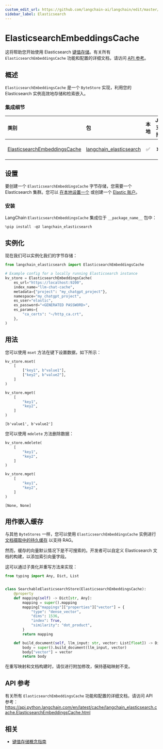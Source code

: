 ```yaml
---
custom_edit_url: https://github.com/langchain-ai/langchain/edit/master/docs/docs/integrations/stores/elasticsearch.ipynb
sidebar_label: Elasticsearch
---
```


# ElasticsearchEmbeddingsCache

这将帮助您开始使用 Elasticsearch [键值存储](/docs/concepts/#key-value-stores)。有关所有 `ElasticsearchEmbeddingsCache` 功能和配置的详细文档，请访问 [API 参考](https://api.python.langchain.com/en/latest/cache/langchain_elasticsearch.cache.ElasticsearchEmbeddingsCache.html)。

## 概述

`ElasticsearchEmbeddingsCache` 是一个 `ByteStore` 实现，利用您的 Elasticsearch 实例高效地存储和检索嵌入。

### 集成细节

| 类别 | 包 | 本地 | JS 支持 | 包下载量 | 包最新 |
| :--- | :--- | :---: | :---: |  :---: | :---: |
| [ElasticsearchEmbeddingsCache](https://api.python.langchain.com/en/latest/cache/langchain_elasticsearch.cache.ElasticsearchEmbeddingsCache.html) | [langchain_elasticsearch](https://api.python.langchain.com/en/latest/elasticsearch_api_reference.html) | ✅ | ❌ | ![PyPI - Downloads](https://img.shields.io/pypi/dm/langchain_elasticsearch?style=flat-square&label=%20) | ![PyPI - Version](https://img.shields.io/pypi/v/langchain_elasticsearch?style=flat-square&label=%20) |

## 设置

要创建一个 `ElasticsearchEmbeddingsCache` 字节存储，您需要一个 Elasticsearch 集群。您可以 [在本地设置一个](https://www.elastic.co/downloads/elasticsearch) 或创建一个 [Elastic 账户](https://www.elastic.co/elasticsearch)。

### 安装

LangChain `ElasticsearchEmbeddingsCache` 集成位于 `__package_name__` 包中：


```python
%pip install -qU langchain_elasticsearch
```

## 实例化

现在我们可以实例化我们的字节存储：


```python
from langchain_elasticsearch import ElasticsearchEmbeddingsCache

# Example config for a locally running Elasticsearch instance
kv_store = ElasticsearchEmbeddingsCache(
    es_url="https://localhost:9200",
    index_name="llm-chat-cache",
    metadata={"project": "my_chatgpt_project"},
    namespace="my_chatgpt_project",
    es_user="elastic",
    es_password="<GENERATED PASSWORD>",
    es_params={
        "ca_certs": "~/http_ca.crt",
    },
)
```

## 用法

您可以使用 `mset` 方法在键下设置数据，如下所示：


```python
kv_store.mset(
    [
        ["key1", b"value1"],
        ["key2", b"value2"],
    ]
)

kv_store.mget(
    [
        "key1",
        "key2",
    ]
)
```



```output
[b'value1', b'value2']
```


您可以使用 `mdelete` 方法删除数据：


```python
kv_store.mdelete(
    [
        "key1",
        "key2",
    ]
)

kv_store.mget(
    [
        "key1",
        "key2",
    ]
)
```



```output
[None, None]
```

## 用作嵌入缓存

与其他 `ByteStores` 一样，您可以使用 `ElasticsearchEmbeddingsCache` 实例进行 [文档摄取中的持久缓存](/docs/how_to/caching_embeddings/) 以支持 RAG。

然而，缓存的向量默认情况下是不可搜索的。开发者可以自定义 Elasticsearch 文档的构建，以添加索引向量字段。

这可以通过子类化并重写方法来实现：

```python
from typing import Any, Dict, List


class SearchableElasticsearchStore(ElasticsearchEmbeddingsCache):
    @property
    def mapping(self) -> Dict[str, Any]:
        mapping = super().mapping
        mapping["mappings"]["properties"]["vector"] = {
            "type": "dense_vector",
            "dims": 1536,
            "index": True,
            "similarity": "dot_product",
        }
        return mapping

    def build_document(self, llm_input: str, vector: List[float]) -> Dict[str, Any]:
        body = super().build_document(llm_input, vector)
        body["vector"] = vector
        return body
```

在重写映射和文档构建时，请仅进行附加修改，保持基础映射不变。

## API 参考

有关所有 `ElasticsearchEmbeddingsCache` 功能和配置的详细文档，请访问 API 参考： https://api.python.langchain.com/en/latest/cache/langchain_elasticsearch.cache.ElasticsearchEmbeddingsCache.html

## 相关

- [键值存储概念指南](/docs/concepts/#key-value-stores)